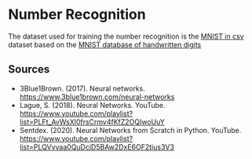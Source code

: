 # Number Recognition

The dataset used for training the number recognition is the [MNIST in csv](https://pjreddie.com/projects/mnist-in-csv/) dataset based on the [MNIST database of handwritten digits](http://yann.lecun.com/exdb/mnist/)

## Sources

- 3Blue1Brown. (2017). Neural networks. https://www.3blue1brown.com/neural-networks
- Lague, S. (2018). Neural Networks. YouTube. https://www.youtube.com/playlist?list=PLFt_AvWsXl0frsCrmv4fKfZ2OQIwoUuY
- Sentdex. (2020). Neural Networks from Scratch in Python. YouTube. https://www.youtube.com/playlist?list=PLQVvvaa0QuDcjD5BAw2DxE6OF2tius3V3
